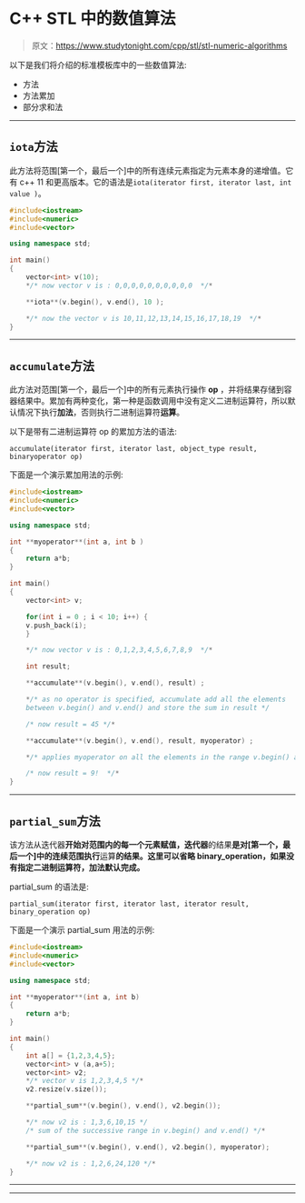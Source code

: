 # C++ STL 中的数值算法

> 原文：<https://www.studytonight.com/cpp/stl/stl-numeric-algorithms>

以下是我们将介绍的标准模板库中的一些数值算法:

*   方法
*   方法累加
*   部分求和法

* * *

## `iota`方法

此方法将范围[第一个，最后一个]中的所有连续元素指定为元素本身的递增值。它有 c++ 11 和更高版本。它的语法是`iota(iterator first, iterator last, int value )`。

```cpp
#include<iostream>
#include<numeric>
#include<vector>

using namespace std;

int main()
{
    vector<int> v(10);
    */* now vector v is : 0,0,0,0,0,0,0,0,0,0  */*

    **iota**(v.begin(), v.end(), 10 );

    */* now the vector v is 10,11,12,13,14,15,16,17,18,19  */*
} 
```

* * *

## `accumulate`方法

此方法对范围[第一个，最后一个]中的所有元素执行操作 **op** ，并将结果存储到容器结果中。累加有两种变化，第一种是函数调用中没有定义二进制运算符，所以默认情况下执行**加法**，否则执行二进制运算符**运算**。

以下是带有二进制运算符 op 的累加方法的语法:

`accumulate(iterator first, iterator last, object_type result, binaryoperator op)`

下面是一个演示累加用法的示例:

```cpp
#include<iostream>
#include<numeric>
#include<vector>

using namespace std;

int **myoperator**(int a, int b )
{
    return a*b;
}

int main()
{
    vector<int> v;

    for(int i = 0 ; i < 10; i++) {
    v.push_back(i);
    }

    */* now vector v is : 0,1,2,3,4,5,6,7,8,9  */*

    int result;

    **accumulate**(v.begin(), v.end(), result) ;

    */* as no operator is specified, accumulate add all the elements 
    between v.begin() and v.end() and store the sum in result */ 

    /* now result = 45 */*

    **accumulate**(v.begin(), v.end(), result, myoperator) ;

    */* applies myoperator on all the elements in the range v.begin() and v.end() and store them in result */ 

    /* now result = 9!  */*
} 
```

* * *

## `partial_sum`方法

该方法从迭代器**开始对范围内的每一个元素赋值，迭代器**的结果**是对[第一个，最后一个]中的连续范围执行**运算**的结果。这里可以省略 binary_operation，如果没有指定二进制运算符，**加法**默认完成。**

partial_sum 的语法是:

`partial_sum(iterator first, iterator last, iterator result, binary_operation op)`

下面是一个演示 partial_sum 用法的示例:

```cpp
#include<iostream>
#include<numeric>
#include<vector>

using namespace std;

int **myoperator**(int a, int b)
{
    return a*b;
}

int main()
{
    int a[] = {1,2,3,4,5};
    vector<int> v (a,a+5);
    vector<int> v2;
    */* vector v is 1,2,3,4,5 */*
    v2.resize(v.size());

    **partial_sum**(v.begin(), v.end(), v2.begin());

    */* now v2 is : 1,3,6,10,15 */
    /* sum of the successive range in v.begin() and v.end() */*

    **partial_sum**(v.begin(), v.end(), v2.begin(), myoperator);

    */* now v2 is : 1,2,6,24,120 */*
} 
```

* * *

* * *